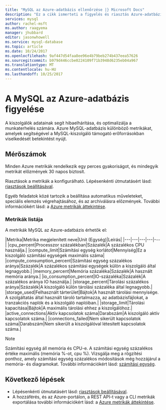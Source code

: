 ```yaml
---
title: "MySQL az Azure-adatbázis ellenőrzése |} Microsoft Docs"
description: "Ez a cikk ismerteti a figyelés és riasztás Azure-adatbázis MySQL, beleértve a CPU, a korlátozások, a tároló és a kapcsolat statisztika metrikáit."
services: mysql
author: rachel-msft
ms.author: raagyema
manager: jhubbard
editor: jasonwhowell
ms.service: mysql-database
ms.topic: article
ms.date: 10/24/2017
ms.openlocfilehash: 9af447d54faa8ee96e4b79beb274b437eea57626
ms.sourcegitcommit: b979d446ccbe0224109f71b3948d6235eb04a967
ms.translationtype: MT
ms.contentlocale: hu-HU
ms.lasthandoff: 10/25/2017
---
```

# <a name="monitoring-in-azure-database-for-mysql"></a>A MySQL az Azure-adatbázis figyelése
A kiszolgálók adatainak segít hibaelhárítása, és optimalizálja a munkaterhelés számára. Azure MySQL-adatbázis különböző metrikákat, amelyek segítségével a MySQL-kiszolgáló támogató erőforrásokban viselkedését betekintést nyújt. 

## <a name="metrics"></a>Mérőszámok
Minden Azure metrikák rendelkezik egy perces gyakoriságot, és mindegyik metrikát előzmények 30 napos biztosít. 

Riasztások a metrikák a konfigurálható. Lépésenkénti útmutatásért lásd: [riasztások beállításával](howto-alert-on-metric.md). 

Egyéb feladatok közé tartozik a beállítása automatikus műveleteket, speciális elemzés végrehajtásához, és az archiválásra előzmények. További információkért lásd: a [Azure metrikák áttekintése](../monitoring-and-diagnostics/monitoring-overview-metrics.md).

### <a name="list-of-metrics"></a>Metrikák listája
A metrikák MySQL az Azure-adatbázis érhetők el:

|Metrika|Metrika megjelenített neve|Unit (Egység)|Leírás|
|---|---|---|---|---|
|cpu_percent|Processzor százalékban|Százalék|A százalékos CPU használja.|
|compute_limit|Számítási egység korlátot|Mennyiség|Ez a kiszolgáló számítási egységek maximális száma|
|compute_consumption_percent|Számítási egység százalékos aránya|Százalék|A százalékos számítási egységek külön a kiszolgáló által legnagyobb.|
|memory_percent|Memória százaléka|Százalék|A használt memória aránya.|
|io_consumption_percent|IO-százaléka|Százalék|A százalékos aránya IO használja.|
|storage_percent|Tárolási százalékos aránya|Százalék|A kiszolgáló külön tárolási százaléka által legnagyobb.|
|storage_used|Felhasznált tárterület|Bájtok|A használt tárolási mennyisége. A szolgáltatás által használt tároló tartalmazza, az adatbázisfájlokat, a tranzakciós naplók és a kiszolgáló naplóiban.|
|storage_limit|Tárolási kapacitása|Bájtok|A maximális tárolási ehhez a kiszolgálóhoz.|
|active_connections|Aktív kapcsolatok száma|Darabszám|A kiszolgáló aktív kapcsolatok száma.|
|connections_failed|Nem sikerült kapcsolatok száma|Darabszám|Nem sikerült a kiszolgálóval létesített kapcsolatok száma.|


> [!NOTE]
> Számítási egység áll memória és CPU-e. A számítási egység százalékos értéke maximális (memória %-ot, cpu %). Vizsgálja meg a rögzítési ponthoz, amely számítási egység százalékos módosítások még hozzájárul a memória- és diagramokat. További információkért lásd: [számítási egység](concepts-compute-unit-and-storage.md).

## <a name="next-steps"></a>Következő lépések
- Lépésenkénti útmutatásért lásd: [riasztások beállításával](howto-alert-on-metric.md). 
- A hozzáférés, és az Azure-portálon, a REST API-t vagy a CLI metrikák exportálása további információkért lásd: a [Azure metrikák áttekintése](../monitoring-and-diagnostics/monitoring-overview-metrics.md).
